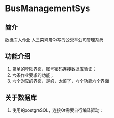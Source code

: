 # BusManagementSys 

## 简介 

数据库大作业
大三菜鸡用Qt写的公交车公司管理系统
## 功能介绍
1. 简单的登陆界面，账号密码连接数据库验证；
2. 六条作业要求的功能；
3. 六个对应的界面，是的，太菜了，六个功能六个界面
## 关于数据库
1. 使用的postgreSQL，连接Qt需要自行编译驱动；

